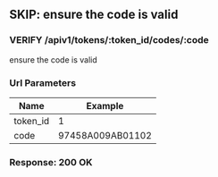 ## SKIP: ensure the code is valid

### VERIFY /apiv1/tokens/:token_id/codes/:code

ensure the code is valid

### Url Parameters

Name | Example
--- | ---
token_id | 1
code | 97458A009AB01102

### Response: 200 OK

